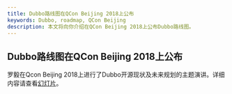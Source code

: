 ```yaml
---
title: Dubbo路线图在QCon Beijing 2018上公布
keywords: Dubbo, roadmap, QCon Beijing
description: 本文将向你介绍在QCon Beijing 2018上公布Dubbo路线图。
---
```


Dubbo路线图在QCon Beijing 2018上公布
---

罗毅在Qcon Beijing 2018上进行了Dubbo开源现状及未来规划的主题演讲。详细内容请查看[幻灯片](https://github.com/dubbo/awesome-dubbo/raw/master/slides/qcon2018/dubbo-present-and-future.pdf)。

